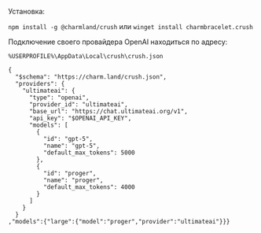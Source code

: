 Установка:

`npm install -g @charmland/crush`
или
`winget install charmbracelet.crush`

Подключение своего провайдера OpenAI находиться по адресу:

```
%USERPROFILE%\AppData\Local\crush\crush.json
```

```
{
  "$schema": "https://charm.land/crush.json",
  "providers": {
    "ultimateai": {
      "type": "openai",
      "provider_id": "ultimateai",
      "base_url": "https://chat.ultimateai.org/v1",
      "api_key": "$OPENAI_API_KEY",
      "models": [
        {
          "id": "gpt-5",
          "name": "gpt-5",
          "default_max_tokens": 5000
        },
        {
          "id": "proger",
          "name": "proger",
          "default_max_tokens": 4000
        }
      ]
    }
  }
,"models":{"large":{"model":"proger","provider":"ultimateai"}}}
```